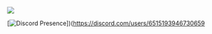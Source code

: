 ![](https://komarev.com/ghpvc/?username=0x0jx&color=blueviolet&label=page+views)

[![Discord Presence](https://lanyard.cnrad.dev/api/651519394673065989?theme=dark&animated=true&idleMessage=kit+kat&hideStatus=true)])(https://discord.com/users/6515193946730659
